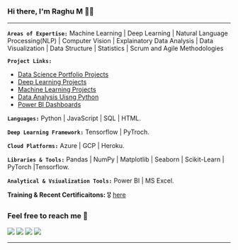 ### Hi there, I'm Raghu M 🌱🔭

<hr>

**`Areas of Expertise:`**  Machine Learning | Deep Learning | Natural Language Processing(NLP) | Computer Vision | Explainatory Data Analysis | Data Visualization |
                           Data Structure | Statistics | Scrum and Agile Methodologies



**`Project Links:`**
 - [Data Science Portfolio Projects](https://github.com/Raghu-murugankutty/Data-Science-Portfolio-Projects/blob/main/README.md) <br>
 - [Deep Learning Projects](https://github.com/Raghu-murugankutty/Deep-Learning-)
 - [Machine Learning Projects](https://github.com/Raghu-murugankutty/Machine-Learning-Projects-With-Python)
 - [Data Analysis Uisng Python](https://github.com/Raghu-murugankutty/Data-Analysis-using-python)
 - [Power BI Dashboards](https://github.com/Raghu-murugankutty/Power-BI-Projects)

**`Languages:`**  Python | JavaScript | SQL | HTML.

**`Deep Learning Framework:`** Tensorflow | PyTroch.

**`Cloud Platforms:`**  Azure | GCP | Heroku.

**`Libraries & Tools:`**  Pandas | NumPy | Matplotlib | Seaborn | Scikit-Learn | PyTorch |Tensorflow.

**`Analytical & Vsiualization Tools:`** Power BI | MS Excel.

**Training & Recent Certificaitons:**  :medal_military: [here](https://github.com/Raghu-murugankutty/Certificates)

### Feel free to reach me 📱

[<img target="_blank" src="https://img.icons8.com/cotton/64/000000/whatsapp--v4.png"/>](https://wa.me/919846361426) 
[<img target="_blank" src="https://img.icons8.com/doodle/64/000000/linkedin-circled.png"/>](https://www.linkedin.com/in/raghumurugankutty/) 
[<img src="https://img.icons8.com/dusk/64/000000/medium-new.png"/>](https://medium.com/@raghu.murugankutty5)
[<img src="https://img.icons8.com/doodle/64/null/blogger--v1.png"/>](https://medium.com/@raghu.murugankutty5)


<hr>


<!--
**Raghu-murugankutty/Raghu-murugankutty** is a ✨ _special_ ✨ repository because its `README.md` (this file) appears on your GitHub profile.

